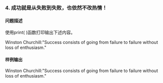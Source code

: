 ### 4. 成功就是从失败到失败，也依然不改热情！

#### 问题描述

使用print( )函数打印输出下述内容。

Winston Churchill:"Success consists of going from failure to failure without loss of enthusiasm."

#### 样例输出

Winston Churchill:"Success consists of going from failure to failure without loss of enthusiasm."
